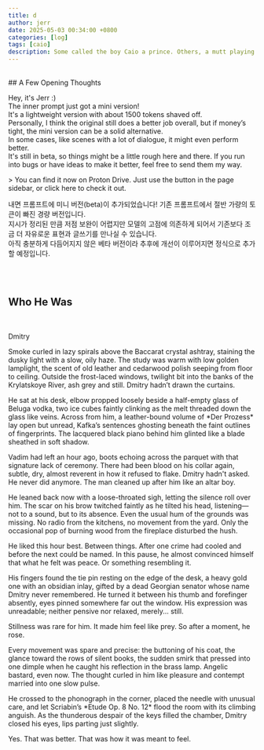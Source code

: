 ```yaml
---
title: d
author: jerr
date: 2025-05-03 00:34:00 +0800
categories: [log]
tags: [caio]
description: Some called the boy Caio a prince. Others, a mutt playing king in a blood-painted suit.
---
```

<script src="{{ '/assets/js/dialogue.js' | relative_url }}"></script>
<br>
## A Few Opening Thoughts
<br>
<p>Hey, it's Jerr :)<br>The inner prompt just got a mini version!<br>It's a lightweight version with about 1500 tokens shaved off.<br>Personally, I think the original still does a better job overall, but if money’s tight, the mini version can be a solid alternative.<br>In some cases, like scenes with a lot of dialogue, it might even perform better.<br>It's still in beta, so things might be a little rough here and there. If you run into bugs or have ideas to make it better, feel free to send them my way.</p>

<p>> You can find it now on Proton Drive. Just use the button in the page sidebar, or click here to check it out.</p>

<p>내면 프롬프트에 미니 버전(beta)이 추가되었습니다! 기존 프롬프트에서 절반 가량의 토큰이 빠진 경량 버전입니다.<br>지시가 정리된 만큼 저점 보완이 어렵지만 모델의 고점에 의존하게 되어서 기존보다 조금 더 자유로운 표현과 글쓰기를 만나실 수 있습니다.<br>아직 충분하게 다듬어지지 않은 베타 버전이라 추후에 개선이 이루어지면 정식으로 추가 할 예정입니다.</p>
<br><br>

## Who He Was
<br>
<div class="character-card">
  <div class="character-layout">
    <div class="character-profile">
      <div
        class="character-img-bg"
        style="background-image: url('https://cherr-pi.github.io/assets/img/character/Dmitry.png');">
      </div>
      <p class="character-name">Dmitry</p>
    </div>
    <div class="character-text">
<p>Smoke curled in lazy spirals above the Baccarat crystal ashtray, staining the dusky light with a slow, oily haze. The study was warm with low golden lamplight, the scent of old leather and cedarwood polish seeping from floor to ceiling. Outside the frost-laced windows, twilight bit into the banks of the Krylatskoye River, ash grey and still. Dmitry hadn’t drawn the curtains.</p>

<p>He sat at his desk, elbow propped loosely beside a half-empty glass of Beluga vodka, two ice cubes faintly clinking as the melt threaded down the glass like veins. Across from him, a leather-bound volume of *Der Prozess* lay open but unread, Kafka’s sentences ghosting beneath the faint outlines of fingerprints. The lacquered black piano behind him glinted like a blade sheathed in soft shadow.</p>

<p>Vadim had left an hour ago, boots echoing across the parquet with that signature lack of ceremony. There had been blood on his collar again, subtle, dry, almost reverent in how it refused to flake. Dmitry hadn't asked. He never did anymore. The man cleaned up after him like an altar boy.</p>

<p>He leaned back now with a loose-throated sigh, letting the silence roll over him. The scar on his brow twitched faintly as he tilted his head, listening—not to a sound, but to its absence. Even the usual hum of the grounds was missing. No radio from the kitchens, no movement from the yard. Only the occasional pop of burning wood from the fireplace disturbed the hush.</p>

<p>He liked this hour best. Between things. After one crime had cooled and before the next could be named. In this pause, he almost convinced himself that what he felt was peace. Or something resembling it.</p>

<p>His fingers found the tie pin resting on the edge of the desk, a heavy gold one with an obsidian inlay, gifted by a dead Georgian senator whose name Dmitry never remembered. He turned it between his thumb and forefinger absently, eyes pinned somewhere far out the window. His expression was unreadable; neither pensive nor relaxed, merely... still.</p>

<p>Stillness was rare for him. It made him feel like prey. So after a moment, he rose.</p>

<p>Every movement was spare and precise: the buttoning of his coat, the glance toward the rows of silent books, the sudden smirk that pressed into one dimple when he caught his reflection in the brass lamp. Angelic bastard, even now. The thought curled in him like pleasure and contempt married into one slow pulse.</p>

<p>He crossed to the phonograph in the corner, placed the needle with unusual care, and let Scriabin’s *Etude Op. 8 No. 12* flood the room with its climbing anguish. As the thunderous despair of the keys filled the chamber, Dmitry closed his eyes, lips parting just slightly.</p>

<p>Yes. That was better. That was how it was meant to feel.</p>
    </div>
  </div>
</div>
<br><br>
